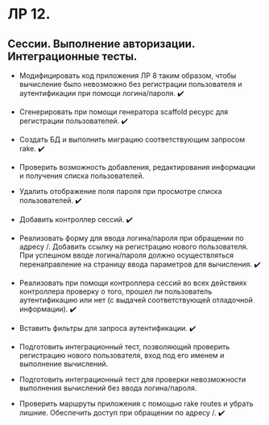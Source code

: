 # ЛР 12. 
## Сессии. Выполнение авторизации. Интеграционные тесты.

* Модифицировать код приложения ЛР 8 таким образом, чтобы вычисление было невозможно без регистрации пользователя и аутентификации при помощи логина/пароля. :heavy_check_mark:

* Сгенерировать при помощи генератора scaffold ресурс для регистрации пользователей. :heavy_check_mark:

* Создать БД и выполнить миграцию соответствующим запросом rake. :heavy_check_mark:

* Проверить возможность добавления, редактирования информации и получения списка пользователей.

* Удалить отображение поля пароля при просмотре списка пользователей. :heavy_check_mark:

* Добавить контроллер сессий. :heavy_check_mark:

* Реализовать форму для ввода логина/пароля при обращении по адресу /. Добавить ссылку на регистрацию нового пользователя. При успешном вводе логина/пароля должно осуществляться перенаправление на страницу ввода параметров для вычисления. :heavy_check_mark:

* Реализовать при помощи контроллера сессий во всех действиях контроллера проверку о того, прошел ли пользователь аутентификацию или нет (с выдачей соответствующей отладочной информации). :heavy_check_mark:

* Вставить фильтры для запроса аутентификации. :heavy_check_mark:

* Подготовить интеграционный тест, позволяющий проверить регистрацию нового пользователя, вход под его именем и выполнение вычислений.

* Подготовить интеграционный тест для проверки невозможности выполнения вычислений без ввода логина/пароля.

* Проверить маршруты приложения с помощью rake routes и убрать лишние. Обеспечить доступ при обращении по адресу /. :heavy_check_mark:
